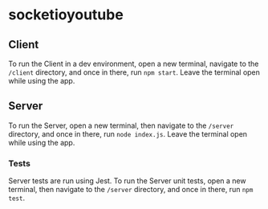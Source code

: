 # socketioyoutube
## Client
To run the Client in a dev environment, open a new terminal, navigate to the `/client` directory, and once in there, run `npm start`.
Leave the terminal open while using the app.

## Server
To run the Server, open a new terminal, then navigate to the `/server` directory, and once in there, run `node index.js`.
Leave the terminal open while using the app.

### Tests
Server tests are run using Jest.
To run the Server unit tests, open a new terminal, then navigate to the `/server` directory, and once in there, run `npm test`.